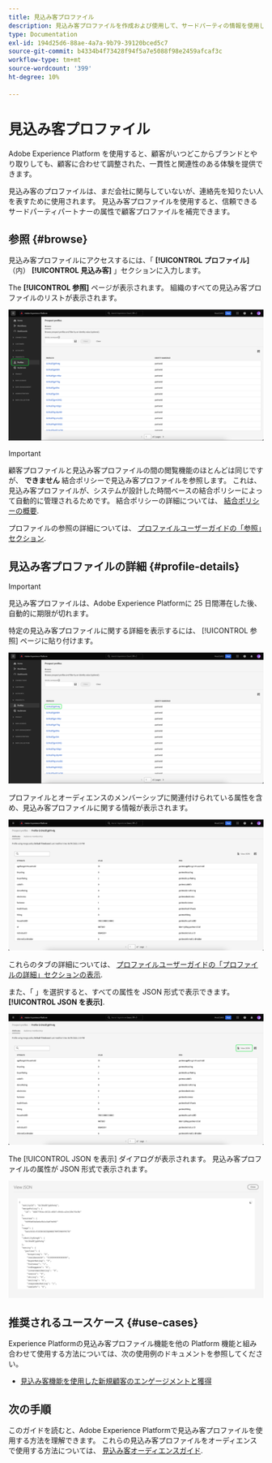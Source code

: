 ```yaml
---
title: 見込み客プロファイル
description: 見込み客プロファイルを作成および使用して、サードパーティの情報を使用して不明な顧客に関する情報を収集する方法を説明します。
type: Documentation
exl-id: 194d25d6-88ae-4a7a-9b79-39120bced5c7
source-git-commit: b4334b4f73428f94f5a7e5088f98e2459afcaf3c
workflow-type: tm+mt
source-wordcount: '399'
ht-degree: 10%

---
```


# 見込み客プロファイル

Adobe Experience Platform を使用すると、顧客がいつどこからブランドとやり取りしても、顧客に合わせて調整された、一貫性と関連性のある体験を提供できます。

見込み客のプロファイルは、まだ会社に関与していないが、連絡先を知りたい人を表すために使用されます。 見込み客プロファイルを使用すると、信頼できるサードパーティパートナーの属性で顧客プロファイルを補完できます。

## 参照 {#browse}

見込み客プロファイルにアクセスするには、「 **[!UICONTROL プロファイル]** （内） **[!UICONTROL 見込み客]** 」セクションに入力します。

The **[!UICONTROL 参照]** ページが表示されます。 組織のすべての見込み客プロファイルのリストが表示されます。

![The [!UICONTROL プロファイル] ボタンがハイライト表示され、 [!UICONTROL 参照] 見込み客プロファイルのページ。](../images/prospect-profile/browse-profiles.png)

>[!IMPORTANT]
>
>顧客プロファイルと見込み客プロファイルの間の閲覧機能のほとんどは同じですが、 **できません** 結合ポリシーで見込み客プロファイルを参照します。 これは、見込み客プロファイルが、システムが設計した時間ベースの結合ポリシーによって自動的に管理されるためです。 結合ポリシーの詳細については、 [結合ポリシーの概要](../merge-policies/overview.md).

プロファイルの参照の詳細については、 [プロファイルユーザーガイドの「参照」セクション](./user-guide.md#browse-identity).

## 見込み客プロファイルの詳細 {#profile-details}

>[!IMPORTANT]
>
>見込み客プロファイルは、Adobe Experience Platformに 25 日間滞在した後、自動的に期限が切れます。

特定の見込み客プロファイルに関する詳細を表示するには、 [!UICONTROL 参照] ページに貼り付けます。

![閲覧ページで見込み客のプロファイルがハイライト表示されます。](../images/prospect-profile/select-specific-profile.png)

プロファイルとオーディエンスのメンバーシップに関連付けられている属性を含め、見込み客プロファイルに関する情報が表示されます。

![見込み客プロファイルの詳細ページが表示されます。](../images/prospect-profile/profile-details.png)

これらのタブの詳細については、 [プロファイルユーザーガイドの「プロファイルの詳細」セクションの表示](./user-guide.md#profile-detail).

また、「 」を選択すると、すべての属性を JSON 形式で表示できます。 **[!UICONTROL JSON を表示]**.

![The [!UICONTROL JSON を表示] 見込み客プロファイルの詳細ページでボタンが強調表示されます。](../images/prospect-profile/profile-select-view-json.png)

The [!UICONTROL JSON を表示] ダイアログが表示されます。 見込み客プロファイルの属性が JSON 形式で表示されます。

![見込み客プロファイルの属性が JSON 形式で表示されます。](../images/prospect-profile/profile-view-json.png)

## 推奨されるユースケース {#use-cases}

Experience Platformの見込み客プロファイル機能を他の Platform 機能と組み合わせて使用する方法については、次の使用例のドキュメントを参照してください。

- [見込み客機能を使用した新規顧客のエンゲージメントと獲得](../../rtcdp/partner-data/prospecting.md)

## 次の手順

このガイドを読むと、Adobe Experience Platformで見込み客プロファイルを使用する方法を理解できます。 これらの見込み客プロファイルをオーディエンスで使用する方法については、 [見込み客オーディエンスガイド](../../segmentation/ui/prospect-audience.md).
